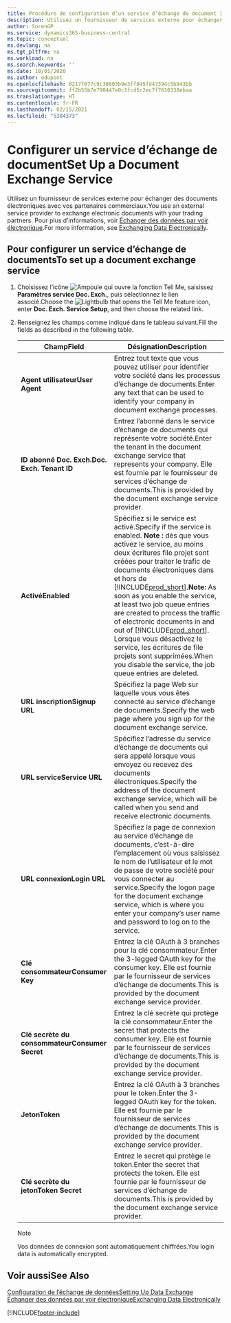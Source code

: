 ```yaml
---
title: Procédure de configuration d’un service d’échange de document | Microsoft Docs
description: Utilisez un fournisseur de services externe pour échanger des documents électroniques avec vos partenaires commerciaux.
author: SorenGP
ms.service: dynamics365-business-central
ms.topic: conceptual
ms.devlang: na
ms.tgt_pltfrm: na
ms.workload: na
ms.search.keywords: ''
ms.date: 10/01/2020
ms.author: edupont
ms.openlocfilehash: 0217f077c9c38603b9e3ff945fd47394c5b943bb
ms.sourcegitcommit: ff2b55b7e790447e0c1fcd5c2ec7f7610338ebaa
ms.translationtype: HT
ms.contentlocale: fr-FR
ms.lasthandoff: 02/15/2021
ms.locfileid: "5384373"
---
```

# <a name="set-up-a-document-exchange-service"></a><span data-ttu-id="ac88d-103">Configurer un service d’échange de document</span><span class="sxs-lookup"><span data-stu-id="ac88d-103">Set Up a Document Exchange Service</span></span>
<span data-ttu-id="ac88d-104">Utilisez un fournisseur de services externe pour échanger des documents électroniques avec vos partenaires commerciaux.</span><span class="sxs-lookup"><span data-stu-id="ac88d-104">You use an external service provider to exchange electronic documents with your trading partners.</span></span> <span data-ttu-id="ac88d-105">Pour plus d’informations, voir [Échanger des données par voir électronique](across-data-exchange.md).</span><span class="sxs-lookup"><span data-stu-id="ac88d-105">For more information, see [Exchanging Data Electronically](across-data-exchange.md).</span></span>  

## <a name="to-set-up-a-document-exchange-service"></a><span data-ttu-id="ac88d-106">Pour configurer un service d’échange de documents</span><span class="sxs-lookup"><span data-stu-id="ac88d-106">To set up a document exchange service</span></span>  
1. <span data-ttu-id="ac88d-107">Choisissez l’icône ![Ampoule qui ouvre la fonction Tell Me](media/ui-search/search_small.png "Dites-moi ce que vous voulez faire"), saisissez **Paramètres service Doc. Exch.**, puis sélectionnez le lien associé.</span><span class="sxs-lookup"><span data-stu-id="ac88d-107">Choose the ![Lightbulb that opens the Tell Me feature](media/ui-search/search_small.png "Tell me what you want to do") icon, enter **Doc. Exch. Service Setup**, and then choose the related link.</span></span>  
2. <span data-ttu-id="ac88d-108">Renseignez les champs comme indiqué dans le tableau suivant.</span><span class="sxs-lookup"><span data-stu-id="ac88d-108">Fill the fields as described in the following table.</span></span>  

    |<span data-ttu-id="ac88d-109">Champ</span><span class="sxs-lookup"><span data-stu-id="ac88d-109">Field</span></span>|<span data-ttu-id="ac88d-110">Désignation</span><span class="sxs-lookup"><span data-stu-id="ac88d-110">Description</span></span>|  
    |---------------------------------|---------------------------------------|  
    |<span data-ttu-id="ac88d-111">**Agent utilisateur**</span><span class="sxs-lookup"><span data-stu-id="ac88d-111">**User Agent**</span></span>|<span data-ttu-id="ac88d-112">Entrez tout texte que vous pouvez utiliser pour identifier votre société dans les processus d’échange de documents.</span><span class="sxs-lookup"><span data-stu-id="ac88d-112">Enter any text that can be used to identify your company in document exchange processes.</span></span>|  
    |<span data-ttu-id="ac88d-113">**ID abonné Doc. Exch.**</span><span class="sxs-lookup"><span data-stu-id="ac88d-113">**Doc. Exch. Tenant ID**</span></span>|<span data-ttu-id="ac88d-114">Entrez l’abonné dans le service d’échange de documents qui représente votre société.</span><span class="sxs-lookup"><span data-stu-id="ac88d-114">Enter the tenant in the document exchange service that represents your company.</span></span> <span data-ttu-id="ac88d-115">Elle est fournie par le fournisseur de services d’échange de documents.</span><span class="sxs-lookup"><span data-stu-id="ac88d-115">This is provided by the document exchange service provider.</span></span>|  
    |<span data-ttu-id="ac88d-116">**Activé**</span><span class="sxs-lookup"><span data-stu-id="ac88d-116">**Enabled**</span></span>|<span data-ttu-id="ac88d-117">Spécifiez si le service est activé.</span><span class="sxs-lookup"><span data-stu-id="ac88d-117">Specify if the service is enabled.</span></span> <span data-ttu-id="ac88d-118">**Note :** dès que vous activez le service, au moins deux écritures file projet sont créées pour traiter le trafic de documents électroniques dans et hors de [!INCLUDE[prod_short](includes/prod_short.md)].</span><span class="sxs-lookup"><span data-stu-id="ac88d-118">**Note:**  As soon as you enable the service, at least two job queue entries are created to process the traffic of electronic documents in and out of [!INCLUDE[prod_short](includes/prod_short.md)].</span></span> <span data-ttu-id="ac88d-119">Lorsque vous désactivez le service, les écritures de file projets sont supprimées.</span><span class="sxs-lookup"><span data-stu-id="ac88d-119">When you disable the service, the job queue entries are deleted.</span></span>|  
    |<span data-ttu-id="ac88d-120">**URL inscription**</span><span class="sxs-lookup"><span data-stu-id="ac88d-120">**Signup URL**</span></span>|<span data-ttu-id="ac88d-121">Spécifiez la page Web sur laquelle vous vous êtes connecté au service d’échange de documents.</span><span class="sxs-lookup"><span data-stu-id="ac88d-121">Specify the web page where you sign up for the document exchange service.</span></span>|  
    |<span data-ttu-id="ac88d-122">**URL service**</span><span class="sxs-lookup"><span data-stu-id="ac88d-122">**Service URL**</span></span>|<span data-ttu-id="ac88d-123">Spécifiez l’adresse du service d’échange de documents qui sera appelé lorsque vous envoyez ou recevez des documents électroniques.</span><span class="sxs-lookup"><span data-stu-id="ac88d-123">Specify the address of the document exchange service, which will be called when you send and receive electronic documents.</span></span>|  
    |<span data-ttu-id="ac88d-124">**URL connexion**</span><span class="sxs-lookup"><span data-stu-id="ac88d-124">**Login URL**</span></span>|<span data-ttu-id="ac88d-125">Spécifiez la page de connexion au service d’échange de documents, c’est-à-dire l’emplacement où vous saisissez le nom de l’utilisateur et le mot de passe de votre société pour vous connecter au service.</span><span class="sxs-lookup"><span data-stu-id="ac88d-125">Specify the logon page for the document exchange service, which is where you enter your company’s user name and password to log on to the service.</span></span>|  
    |<span data-ttu-id="ac88d-126">**Clé consommateur**</span><span class="sxs-lookup"><span data-stu-id="ac88d-126">**Consumer Key**</span></span>|<span data-ttu-id="ac88d-127">Entrez la clé OAuth à 3 branches pour la clé consommateur.</span><span class="sxs-lookup"><span data-stu-id="ac88d-127">Enter the 3-legged OAuth key for the consumer key.</span></span> <span data-ttu-id="ac88d-128">Elle est fournie par le fournisseur de services d’échange de documents.</span><span class="sxs-lookup"><span data-stu-id="ac88d-128">This is provided by the document exchange service provider.</span></span>|  
    |<span data-ttu-id="ac88d-129">**Clé secrète du consommateur**</span><span class="sxs-lookup"><span data-stu-id="ac88d-129">**Consumer Secret**</span></span>|<span data-ttu-id="ac88d-130">Entrez la clé secrète qui protège la clé consommateur.</span><span class="sxs-lookup"><span data-stu-id="ac88d-130">Enter the secret that protects the consumer key.</span></span> <span data-ttu-id="ac88d-131">Elle est fournie par le fournisseur de services d’échange de documents.</span><span class="sxs-lookup"><span data-stu-id="ac88d-131">This is provided by the document exchange service provider.</span></span>|  
    |<span data-ttu-id="ac88d-132">**Jeton**</span><span class="sxs-lookup"><span data-stu-id="ac88d-132">**Token**</span></span>|<span data-ttu-id="ac88d-133">Entrez la clé OAuth à 3 branches pour le token.</span><span class="sxs-lookup"><span data-stu-id="ac88d-133">Enter the 3-legged OAuth key for the token.</span></span> <span data-ttu-id="ac88d-134">Elle est fournie par le fournisseur de services d’échange de documents.</span><span class="sxs-lookup"><span data-stu-id="ac88d-134">This is provided by the document exchange service provider.</span></span>|  
    |<span data-ttu-id="ac88d-135">**Clé secrète du jeton**</span><span class="sxs-lookup"><span data-stu-id="ac88d-135">**Token Secret**</span></span>|<span data-ttu-id="ac88d-136">Entrez le secret qui protège le token.</span><span class="sxs-lookup"><span data-stu-id="ac88d-136">Enter the secret that protects the token.</span></span> <span data-ttu-id="ac88d-137">Elle est fournie par le fournisseur de services d’échange de documents.</span><span class="sxs-lookup"><span data-stu-id="ac88d-137">This is provided by the document exchange service provider.</span></span>|  

    > [!NOTE]  
    > <span data-ttu-id="ac88d-138">Vos données de connexion sont automatiquement chiffrées.</span><span class="sxs-lookup"><span data-stu-id="ac88d-138">You login data is automatically encrypted.</span></span>

## <a name="see-also"></a><span data-ttu-id="ac88d-139">Voir aussi</span><span class="sxs-lookup"><span data-stu-id="ac88d-139">See Also</span></span>  
[<span data-ttu-id="ac88d-140">Configuration de l’échange de données</span><span class="sxs-lookup"><span data-stu-id="ac88d-140">Setting Up Data Exchange</span></span>](across-set-up-data-exchange.md)  
[<span data-ttu-id="ac88d-141">Échanger des données par voir électronique</span><span class="sxs-lookup"><span data-stu-id="ac88d-141">Exchanging Data Electronically</span></span>](across-data-exchange.md)


[!INCLUDE[footer-include](includes/footer-banner.md)]